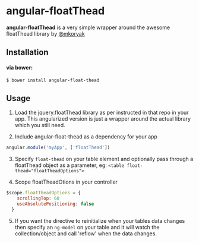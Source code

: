 angular-floatThead 
=============

**angular-floatThead** is a very simple wrapper around the awesome floatThead library by [@mkoryak](https://github.com/mkoryak/floatThead/)


## Installation

#### via bower:
```
$ bower install angular-float-thead
```

## Usage

1. Load the jquery.floatThead library as per instructed in that repo in your app. This angularized version is just a wrapper around the actual library which you still need.

2. Include angular-float-thead as a dependency for your app

  ```js
  angular.module('myApp', ['floatThead'])
  ```
  
3. Specify ```float-thead``` on your table element and optionally pass through a floatThead object as a parameter, eg: ```<table float-thead="floatTheadOptions">```

4. Scope floatTheadOtions in your controller
 
  ```js
  $scope.floatTheadOptions = {
      scrollingTop: 60
      useAbsolutePositioning: false
    }
  ```    

5. If you want the directive to reinitialize when your tables data changes then specify an ```ng-model``` on your table and it will watch the collection/object and call 'reflow' when the data changes.
